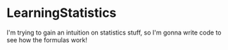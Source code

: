 # LearningStatistics

I'm trying to gain an intuition on statistics stuff, so I'm gonna write code to see how the formulas work!  
